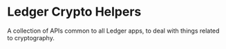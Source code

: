 # Ledger Crypto Helpers

A collection of APIs common to all Ledger apps, to deal with things related to cryptography.

